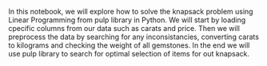 In this notebook, we will explore how to solve the knapsack problem using Linear Programming from pulp library in Python. We will start by loading cpecific columns from our data such as carats and price. Then we will preprocess the data by searching for any inconsistancies, converting carats to kilograms and checking the weight of all gemstones. In the end we will use pulp library to search for optimal selection of items for out knapsack.
